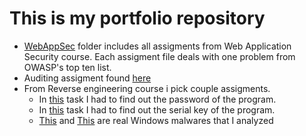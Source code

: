 # This is my portfolio repository

- [WebAppSec](WebAppSec) folder includes all assigments from Web Application Security course. Each assigment file deals with one problem from OWASP's top ten list.
- Auditing assigment found [here](Others/auditing.pdf)
- From Reverse engineering course i pick couple assigments.
  - In [this](Others/reverse_engineering_1) task I had to find out the password of the program.
  - In [this](Others/reverse_engineering_1) task I had to find out the serial key of the program.
  - [This](Others/reverse_engineering_win_1) and [This](Others/reverse_engineering_win_2) are real Windows malwares that I analyzed
